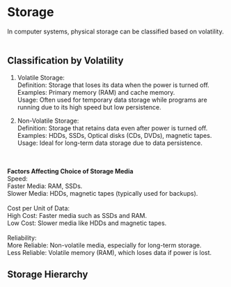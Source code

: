 # Storage
In computer systems, physical storage can be classified based on volatility. <br><br>
## Classification by Volatility 

1. Volatile Storage:<br>
Definition: Storage that loses its data when the power is turned off.<br>
Examples: Primary memory (RAM) and cache memory.<br>
Usage: Often used for temporary data storage while programs are running due to its high speed but low persistence.<br>

2. Non-Volatile Storage:<br>
Definition: Storage that retains data even after power is turned off.<br>
Examples: HDDs, SSDs, Optical disks (CDs, DVDs), magnetic tapes.<br>
Usage: Ideal for long-term data storage due to data persistence.<br>

<br><br>
**Factors Affecting Choice of Storage Media** <br>
Speed: <br>
Faster Media: RAM, SSDs.<br>
Slower Media: HDDs, magnetic tapes (typically used for backups).<br>
<br>
Cost per Unit of Data:
<br>
High Cost: Faster media such as SSDs and RAM.<br>
Low Cost: Slower media like HDDs and magnetic tapes.<br><br>
Reliability:<br>
More Reliable: Non-volatile media, especially for long-term storage.<br>
Less Reliable: Volatile memory (RAM), which loses data if power is lost.<br>

## Storage Hierarchy



